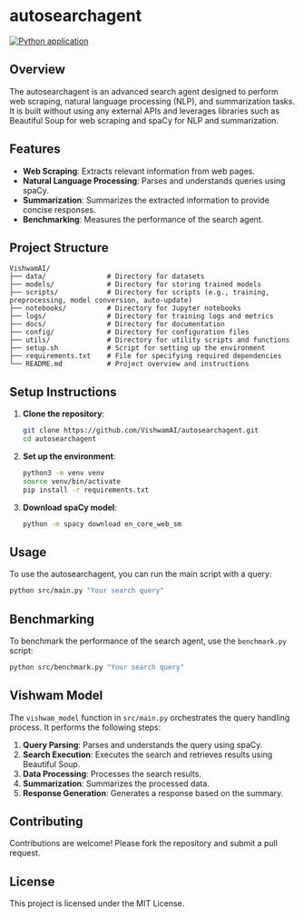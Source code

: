 # autosearchagent
[![Python application](https://github.com/VishwamAI/autosearchagent/actions/workflows/python-app.yml/badge.svg)](https://github.com/VishwamAI/autosearchagent/actions/workflows/python-app.yml)
## Overview
The autosearchagent is an advanced search agent designed to perform web scraping, natural language processing (NLP), and summarization tasks. It is built without using any external APIs and leverages libraries such as Beautiful Soup for web scraping and spaCy for NLP and summarization.

## Features
- **Web Scraping**: Extracts relevant information from web pages.
- **Natural Language Processing**: Parses and understands queries using spaCy.
- **Summarization**: Summarizes the extracted information to provide concise responses.
- **Benchmarking**: Measures the performance of the search agent.

## Project Structure
```
VishwamAI/
├── data/               # Directory for datasets
├── models/             # Directory for storing trained models
├── scripts/            # Directory for scripts (e.g., training, preprocessing, model conversion, auto-update)
├── notebooks/          # Directory for Jupyter notebooks
├── logs/               # Directory for training logs and metrics
├── docs/               # Directory for documentation
├── config/             # Directory for configuration files
├── utils/              # Directory for utility scripts and functions
├── setup.sh            # Script for setting up the environment
├── requirements.txt    # File for specifying required dependencies
└── README.md           # Project overview and instructions
```

## Setup Instructions
1. **Clone the repository**:
    ```bash
    git clone https://github.com/VishwamAI/autosearchagent.git
    cd autosearchagent
    ```

2. **Set up the environment**:
    ```bash
    python3 -m venv venv
    source venv/bin/activate
    pip install -r requirements.txt
    ```

3. **Download spaCy model**:
    ```bash
    python -m spacy download en_core_web_sm
    ```

## Usage
To use the autosearchagent, you can run the main script with a query:
```bash
python src/main.py "Your search query"
```

## Benchmarking
To benchmark the performance of the search agent, use the `benchmark.py` script:
```bash
python src/benchmark.py "Your search query"
```

## Vishwam Model
The `vishwam_model` function in `src/main.py` orchestrates the query handling process. It performs the following steps:
1. **Query Parsing**: Parses and understands the query using spaCy.
2. **Search Execution**: Executes the search and retrieves results using Beautiful Soup.
3. **Data Processing**: Processes the search results.
4. **Summarization**: Summarizes the processed data.
5. **Response Generation**: Generates a response based on the summary.

## Contributing
Contributions are welcome! Please fork the repository and submit a pull request.

## License
This project is licensed under the MIT License.

